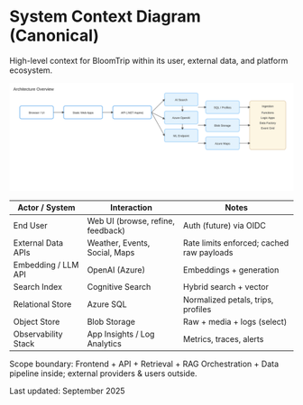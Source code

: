 # System Context Diagram (Canonical)

High-level context for BloomTrip within its user, external data, and platform ecosystem.

![Architecture Overview](../images/architecture_overview.svg)

| Actor / System | Interaction | Notes |
|----------------|------------|-------|
| End User | Web UI (browse, refine, feedback) | Auth (future) via OIDC |
| External Data APIs | Weather, Events, Social, Maps | Rate limits enforced; cached raw payloads |
| Embedding / LLM API | OpenAI (Azure) | Embeddings + generation |
| Search Index | Cognitive Search | Hybrid search + vector |
| Relational Store | Azure SQL | Normalized petals, trips, profiles |
| Object Store | Blob Storage | Raw + media + logs (select) |
| Observability Stack | App Insights / Log Analytics | Metrics, traces, alerts |

Scope boundary: Frontend + API + Retrieval + RAG Orchestration + Data pipeline inside; external providers & users outside.

Last updated: September 2025
